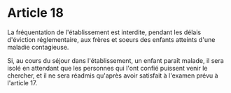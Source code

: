 # Article 18

La fréquentation de l'établissement est interdite, pendant les délais d'éviction réglementaire, aux frères et soeurs des enfants atteints d'une maladie contagieuse.

Si, au cours du séjour dans l'établissement, un enfant paraît malade, il sera isolé en attendant que les personnes qui l'ont confié puissent venir le chercher, et il ne sera réadmis qu'après avoir satisfait à l'examen prévu à l'article 17.
